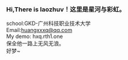 ###    Hi,There is laozhuv！这里是星河与彩虹。
school:GKD-广州科技职业技术大学<br>
Email:huangxxxq@qq.com<br>
My demo: hxq.rth1.one<br>
  保全他一路上无风无浪。<br>
  好梦~
